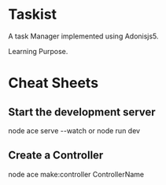 # Taskist

A task Manager implemented using Adonisjs5. 

Learning Purpose.

# Cheat Sheets

## Start the development server
node ace serve --watch or node run dev

## Create a Controller
node ace make:controller ControllerName
